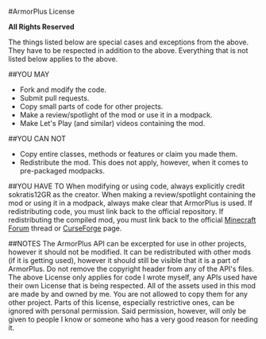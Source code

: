 #ArmorPlus License

**All Rights Reserved**

The things listed below are special cases and exceptions from the above. They have to be respected in addition to the above. Everything that is not listed below applies to the above.

##YOU MAY
* Fork and modify the code.
* Submit pull requests.
* Copy small parts of code for other projects.
* Make a review/spotlight of the mod or use it in a modpack.
* Make Let's Play (and similar) videos containing the mod.

##YOU CAN NOT
* Copy entire classes, methods or features or claim you made them.
* Redistribute the mod. This does not apply, however, when it comes to pre-packaged modpacks.

##YOU HAVE TO
When modifying or using code, always explicitly credit sokratis12GR as the creator.
When making a review/spotlight containing the mod or using it in a modpack, always make clear that ArmorPlus is used.
If redistributing code, you must link back to the official repository.
If redistributing the compiled mod, you must link back to the official [Minecraft Forum](http://www.minecraftforum.net/forums/mapping-and-modding/minecraft-mods/2686011-armorplus-mod-adds-a-lot-of-amazing-armors-in-game) thread or [CurseForge](http://minecraft.curseforge.com/projects/armorplus) page.

##NOTES
The ArmorPlus API can be excerpted for use in other projects, however it should not be modified. It can be redistributed with other mods (if it is getting used), however it should still be visible that it is a part of ArmorPlus. Do not remove the copyright header from any of the API's files.
The above License only applies for code I wrote myself, any APIs used have their own License that is being respected.
All of the assets used in this mod are made by and owned by me. You are not allowed to copy them for any other project.
Parts of this license, especially restrictive ones, can be ignored with personal permission. Said permission, however, will only be given to people I know or someone who has a very good reason for needing it.
